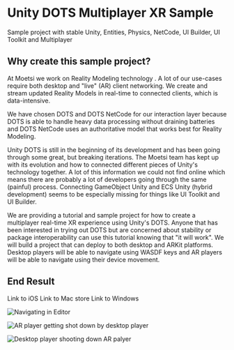 # Unity DOTS Multiplayer XR Sample
Sample project with stable Unity, Entities, Physics, NetCode, UI Builder, UI Toolkit and Multiplayer

## Why create this sample project?


At Moetsi we work on Reality Modeling technology . A lot of our use-cases require both desktop and "live" (AR) client networking. We create and stream updated Reality Models in real-time to connected clients, which is data-intensive.

We have chosen DOTS and DOTS NetCode for our interaction layer because DOTS is able to handle heavy data processing without draining batteries and DOTS NetCode uses an authoritative model that works best for Reality Modeling.

Unity DOTS is still in the beginning of its development and has been going through some great, but breaking iterations. The Moetsi team has kept up with its evolution and how to connected different pieces of Unity's technology together. A lot of this information we could not find online which means there are probably a lot of developers going through the same (painful) process. Connecting GameObject Unity and ECS Unity (hybrid development) seems to be especially missing for things like UI Toolkit and UI Builder.

We are providing a tutorial and sample project for how to create a multiplayer real-time XR experience using Unity's DOTS. Anyone that has been interested in trying out DOTS but are concerned about stability or package interoperability can use this tutorial knowing that "it will work".
We will build a project that can deploy to both desktop and ARKit platforms. Desktop players will be able to navigate using WASDF keys and AR players will be able to navigate using their device movement.

## End Result

Link to iOS
Link to Mac store
Link to Windows

![Navigating in Editor](https://gblobscdn.gitbook.com/assets%2F-MPeyID8jdArWRKTskW0%2F-MR6m1FcHAUnkjukTJ7w%2F-MR6m6LwmsEvtJkIiXsS%2FUI%20-%20NavigatingScenes%20-%20Final%20Overview.gif)

![AR player getting shot down by desktop player](https://gblobscdn.gitbook.com/assets%2F-MPeyID8jdArWRKTskW0%2F-MSQkTQw9V8jcjeUZLbU%2F-MSQk_ChKcD34qcuPQvM%2FARFoundation%20-%20Updating%20UI%20-%20Getting%20shot%20down%20by%20desktop.gif)

![Desktop player shooting down AR palyer](https://gblobscdn.gitbook.com/assets%2F-MPeyID8jdArWRKTskW0%2F-MSQkTQw9V8jcjeUZLbU%2F-MSQkWsGeth5AFZOJPkL%2FARFoundation%20-%20Updating%20UI%20-%20Shooting%20down%20AR%20palyer.gif)
